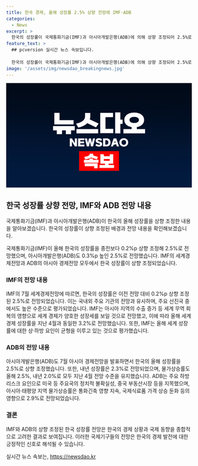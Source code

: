 ```yaml
---
title: 한국 경제, 올해 성장률 2.5% 상향 전망에 IMF·ADB
categories:
  - News
excerpt: >
  한국의 성장률이 국제통화기금(IMF)과 아시아개발은행(ADB)에 의해 상향 조정되어 2.5%로 전망되었다. IMF는 세계 경제가 양호한 성장세를 보일 것으로 내다보며 올해 세계경제 성장률을 3.2%로 전망했고, ADB는 아시아·태평양 지역이 올해 5.0% 성장할 것으로 예상했다. 이에 따라 한국의 반도체 수출 등으로 올해 성장률이 0.3%p 상향 조정되었으며, 내년 성장률은 2.3%로 예상되고 있다. 미국의 물가상승률은 하향 조정되어 2.5%로 전망되었으며, 중국과 인도 역시 성장률 상향 조정이 이뤄졌다.
feature_text: >
  ## pcversion 실시간 뉴스 속보입니다.

  한국의 성장률이 국제통화기금(IMF)과 아시아개발은행(ADB)에 의해 상향 조정되어 2.5%로 전망되었다. IMF는 세계 경제가 양호한 성장세를 보일 것으로 내다보며 올해 세계경제 성장률을 3.2%로 전망했고, ADB는 아시아·태평양 지역이 올해 5.0% 성장할 것으로 예상했다. 이에 따라 한국의 반도체 수출 등으로 올해 성장률이 0.3%p 상향 조정되었으며, 내년 성장률은 2.3%로 예상되고 있다. 미국의 물가상승률은 하향 조정되어 2.5%로 전망되었으며, 중국과 인도 역시 성장률 상향 조정이 이뤄졌다.
image: '/assets/img/newsdao_breakingnews.jpg'
---
```


<p><img src="/assets/img/newsdao_breakingnews.jpg" alt="pcversion 속보" /></p>

<h2>한국 성장률 상향 전망, IMF와 ADB 전망 내용</h2>

<p>국제통화기금(IMF)과 아시아개발은행(ADB)이 한국의 올해 성장률을 상향 조정한 내용을 알아보겠습니다. 한국의 성장률이 상향 조정된 배경과 전망 내용을 확인해보겠습니다.</p>

<p data-ke-size="size16">국제통화기금(IMF)이 올해 한국의 성장률을 종전보다 0.2%p 상향 조정해 2.5%로 전망했으며, 아시아개발은행(ADB)도 0.3%p 높인 2.5%로 전망했습니다. IMF의 세계경제전망과 ADB의 아시아 경제전망 모두에서 한국 성장률이 상향 조정되었습니다.</p>

<h3>IMF의 전망 내용</h3>

<p>IMF의 7월 세계경제전망에 따르면, 한국의 성장률은 이전 전망 대비 0.2%p 상향 조정된 2.5%로 전망되었습니다. 이는 국내외 주요 기관의 전망과 유사하며, 주요 선진국 중에서도 높은 수준으로 평가되었습니다. IMF는 아시아 지역의 수출 증가 등 세계 무역 회복의 영향으로 세계 경제가 양호한 성장세를 보일 것으로 전망했고, 이에 따라 올해 세계경제 성장률을 지난 4월과 동일한 3.2%로 전망했습니다. 또한, IMF는 올해 세계 성장률에 대한 상·하방 요인이 균형을 이루고 있는 것으로 평가했습니다.</p>

<h3>ADB의 전망 내용</h3>

<p>아시아개발은행(ADB)도 7월 아시아 경제전망을 발표하면서 한국의 올해 성장률을 2.5%로 상향 조정했습니다. 또한, 내년 성장률은 2.3%로 전망되었으며, 물가상승률도 올해 2.5%, 내년 2.0%로 모두 지난 4월 전망 수준을 유지했습니다. ADB는 주요 하방 리스크 요인으로 미국 등 주요국의 정치적 불확실성, 중국 부동산시장 등을 지목했으며, 아시아·태평양 지역 물가상승률은 통화긴축 영향 지속, 국제식료품 가격 상승 둔화 등의 영향으로 2.9%로 전망되었습니다.</p>

<h3>결론</h3>

<p>IMF와 ADB의 상향 조정된 한국 성장률 전망은 한국의 경제 상황과 국제 동향을 종합적으로 고려한 결과로 보여집니다. 이러한 국제기구들의 전망은 한국의 경제 발전에 대한 긍정적인 신호로 해석될 수 있습니다.</p>
실시간 뉴스 속보는, <a href="https://newsdao.kr" rel="dofollow">https://newsdao.kr</a>



